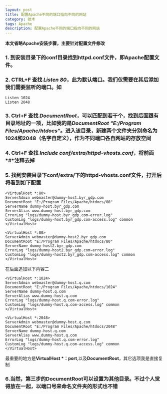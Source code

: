 ```yaml
---
layout: post
title: 配置Apache不同的端口指向不同的网站
category: 技术
tags: Apache
description: 配置Apache不同的端口指向不同的网站
---
```


**本文省略Apache安装步骤，主要针对配置文件修改**

### 1. 到安装目录下的conf目录找到httpd.conf文件，即Apache配置文件。

### 2. CTRL+F 查找 *Listen 80*，此为默认端口。我们仅需要在其后添加我们需要监听的端口。如
	Listen 1024  
	Listen 2048

### 3. Ctrl+F 查找 *DocumentRoot*，可以匹配到若干个，找到后面跟有目录地址的一项，比如我的是*DocumentRoot "E:/Program Files/Apache/htdocs"*。进入该目录，新建两个文件夹分别命名为1024和2048（名字自定义），作为不同端口各自网站的存放空间

### 4. Ctrl+F 查找 *Include conf/extra/httpd-vhosts.conf*，将前面*#*注释去掉

### 5. 找到安装目录下conf/extra/下的httpd-vhosts.conf文件，打开后将看到如下配置
	<VirtualHost *:80>
    ServerAdmin webmaster@dummy-host.byr_gdp.com
    DocumentRoot "E:/Program Files/Apache/htdocs/80"
    ServerName dummy-host.byr_gdp.com
    ServerAlias www.dummy-host.byr_gdp.com
    ErrorLog "logs/dummy-host.byr_gdp.com-error.log"
    CustomLog "logs/dummy-host.byr_gdp.com-access.log" common
	</VirtualHost>

	<VirtualHost *:80>
    ServerAdmin webmaster@dummy-host2.byr_gdp.com
    DocumentRoot "E:/Program Files/Apache/htdocs/80"
    ServerName dummy-host2.byr_gdp.com
    ErrorLog "logs/dummy-host2.byr_gdp.com-error.log"
    CustomLog "logs/dummy-host2.byr_gdp.com-access.log" common
	</VirtualHost>  

在后面追加以下内容二  
	
	<VirtualHost *:1024>
    ServerAdmin webmaster@dummy-host.q.com
    DocumentRoot "E:/Program Files/Apache/htdocs/1024"
    ServerName dummy-host.q.com
    ServerAlias www.dummy-host.q.com
    ErrorLog "logs/dummy-host.q.com-error.log"
    CustomLog "logs/dummy-host.q.com-access.log" common	
	</VirtualHost>

	<VirtualHost *:2048>
    ServerAdmin webmaster@dummy-host.q.com
    DocumentRoot "E:/Program Files/Apache/htdocs/2048"
    ServerName dummy-host.q.com
    ServerAlias www.dummy-host.q.com
    ErrorLog "logs/dummy-host.q.com-error.log"
    CustomLog "logs/dummy-host.q.com-access.log" common
	</VirtualHost>  

最重要的地方是**VirtualHost \*：port**,以及**DocumentRoot**，其它选项我是直接复制

### 6.当然，第三步的DocumentRoot可以设置为其他目录。不过个人觉得放在一起，以端口号来命名文件夹的形式也不错